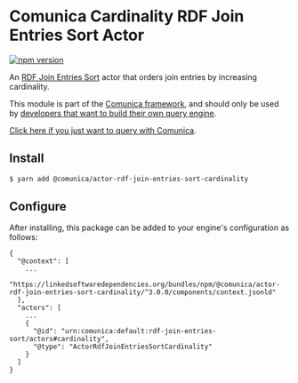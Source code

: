 # Comunica Cardinality RDF Join Entries Sort Actor

[![npm version](https://badge.fury.io/js/%40comunica%2Factor-rdf-join-entries-sort-cardinality.svg)](https://www.npmjs.com/package/@comunica/actor-rdf-join-entries-sort-cardinality)

An [RDF Join Entries Sort](https://github.com/comunica/comunica/tree/master/packages/bus-rdf-join-entries-sort) actor
that orders join entries by increasing cardinality.

This module is part of the [Comunica framework](https://github.com/comunica/comunica),
and should only be used by [developers that want to build their own query engine](https://comunica.dev/docs/modify/).

[Click here if you just want to query with Comunica](https://comunica.dev/docs/query/).

## Install

```bash
$ yarn add @comunica/actor-rdf-join-entries-sort-cardinality
```

## Configure

After installing, this package can be added to your engine's configuration as follows:
```text
{
  "@context": [
    ...
    "https://linkedsoftwaredependencies.org/bundles/npm/@comunica/actor-rdf-join-entries-sort-cardinality/^3.0.0/components/context.jsonld"
  ],
  "actors": [
    ...
    {
      "@id": "urn:comunica:default:rdf-join-entries-sort/actors#cardinality",
      "@type": "ActorRdfJoinEntriesSortCardinality"
    }
  ]
}
```
